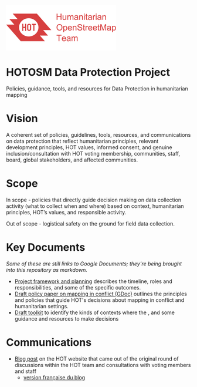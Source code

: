 ![logo](images/hot_logo.png)
# HOTOSM Data Protection Project

Policies, guidance, tools, and resources for Data Protection in humanitarian mapping

# Vision

A coherent set of policies, guidelines, tools, resources, and communications on data protection that reflect humanitarian principles, relevant development principles, HOT values, informed consent, and genuine inclusion/consultation with HOT voting membership, communities, staff, board, global stakeholders, and affected communities.

# Scope
In scope - policies that directly guide decision making on data collection activity (what to collect when and where) based on context, humanitarian principles, HOT’s values, and responsible activity.

Out of scope - logistical safety on the ground for field data collection. 

# Key Documents
*Some of these are still links to Google Documents; they're being brought into this repository as markdown.*

- [Project framework and planning](2022-05_Protection_framework_project_planning.md) describes the timeline, roles and responsibilities, and some of the specific outcomes.
- [Draft policy paper on mapping in conflict (GDoc)](https://docs.google.com/document/d/1SM_VUJ_Lhstv3gf9cwsqBWO2o4AQi4WEIVmob1Hbu9M/edit?usp=sharing) outlines the principles and policies that guide HOT's decisions about mapping in conflict and humanitarian settings.
- [Draft toolkit](https://docs.google.com/document/d/134jufZsT7ErVmi3bI5vlPioNNmskplVH/edit?usp=sharing&ouid=103199202574829995989&rtpof=true&sd=true) to identify the kinds of contexts where the , and some guidance and resources to make decisions

# Communications
- [Blog post](https://www.hotosm.org/updates/mapping-in-conflict/) on the HOT website that came out of the original round of discussions within the HOT team and consultations with voting members and staff
  - [version française du blog]()



